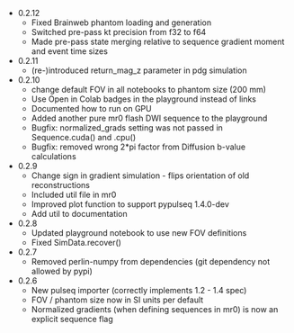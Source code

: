 - 0.2.12
  - Fixed Brainweb phantom loading and generation
  - Switched pre-pass kt precision from f32 to f64
  - Made pre-pass state merging relative to sequence gradient moment and event time sizes
- 0.2.11
  - (re-)introduced return_mag_z parameter in pdg simulation
- 0.2.10
  - change default FOV in all notebooks to phantom size (200 mm)
  - Use Open in Colab badges in the playground instead of links
  - Documented how to run on GPU
  - Added another pure mr0 flash DWI sequence to the playground
  - Bugfix: normalized_grads setting was not passed in Sequence.cuda() and .cpu()
  - Bugfix: removed wrong 2*pi factor from Diffusion b-value calculations
- 0.2.9
  - Change sign in gradient simulation - flips orientation of old reconstructions
  - Included util file in mr0
  - Improved plot function to support pypulseq 1.4.0-dev
  - Add util to documentation
- 0.2.8
  - Updated playground notebook to use new FOV definitions
  - Fixed SimData.recover()
- 0.2.7
  - Removed perlin-numpy from dependencies (git dependency not allowed by pypi)
- 0.2.6
  - New pulseq importer (correctly implements 1.2 - 1.4 spec)
  - FOV / phantom size now in SI units per default
  - Normalized gradients (when defining sequences in mr0) is now an explicit sequence flag
